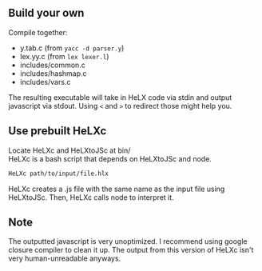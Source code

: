 ## Build your own  
Compile together:  
* y.tab.c (from `yacc -d parser.y`)  
* lex.yy.c (from `lex lexer.l`)  
* includes/common.c  
* includes/hashmap.c   
* includes/vars.c  

The resulting executable will take in HeLX code via stdin and output javascript via stdout. Using `<` and `>` to redirect those might help you.
  
## Use prebuilt HeLXc  
Locate HeLXc and HeLXtoJSc at bin/  
HeLXc is a bash script that depends on HeLXtoJSc and node.
```sh
HeLXc path/to/input/file.hlx
```  
HeLXc creates a .js file with the same name as the input file using HeLXtoJSc. Then, HeLXc calls node to interpret it.  
  
## Note  
The outputted javascript is very unoptimized. I recommend using google closure compiler to clean it up. The output from this version of HeLXc isn't very human-unreadable anyways.
